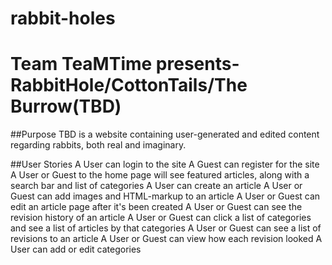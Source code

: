 # rabbit-holes

# Team TeaMTime presents- RabbitHole/CottonTails/The Burrow(TBD)

##Purpose
TBD is a website containing user-generated and edited content regarding rabbits, both real and imaginary.

##User Stories
A User can login to the site
A Guest can register for the site
A User or Guest to the home page will see featured articles, along with a search bar and list of categories
A User can create an article
A User or Guest can add images and HTML-markup to an article
A User or Guest can edit an article page after it's been created
A User or Guest can see the revision history of an article
A User or Guest can click a list of categories and see a list of articles by that categories
A User or Guest can see a list of revisions to an article
A User or Guest can view how each revision looked
A User can add or edit categories
